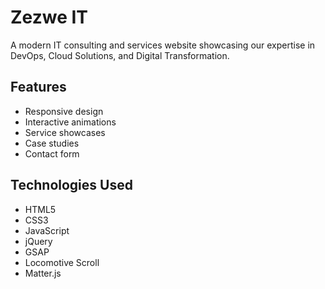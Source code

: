 # Zezwe IT

A modern IT consulting and services website showcasing our expertise in DevOps, Cloud Solutions, and Digital Transformation.

## Features
- Responsive design
- Interactive animations
- Service showcases
- Case studies
- Contact form

## Technologies Used
- HTML5
- CSS3
- JavaScript
- jQuery
- GSAP
- Locomotive Scroll
- Matter.js
